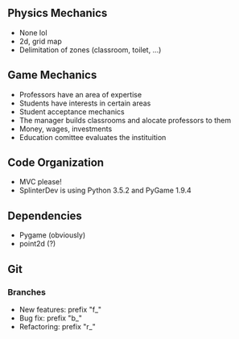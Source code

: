 ## Physics Mechanics
* None lol
* 2d, grid map
* Delimitation of zones (classroom, toilet, ...)

## Game Mechanics

* Professors have an area of expertise
* Students have interests in certain areas
* Student acceptance mechanics
* The manager builds classrooms and alocate professors to them
* Money, wages, investments
* Education comittee evaluates the instituition

## Code Organization

* MVC please!
* SplinterDev is using Python 3.5.2 and PyGame 1.9.4

## Dependencies
* Pygame (obviously)
* point2d (?)

## Git

### Branches

* New features: prefix "f_"
* Bug fix: prefix "b_"
* Refactoring: prefix "r_"